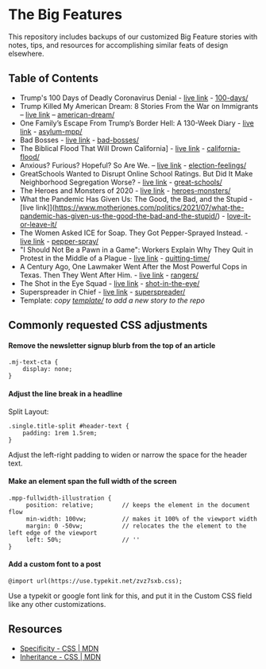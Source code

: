 # The Big Features

This repository includes backups of our customized Big Feature stories with notes, tips, and resources for accomplishing similar feats of design elsewhere.

## Table of Contents
- Trump's 100 Days of Deadly Coronavirus Denial - [live link](https://www.motherjones.com/politics/2020/04/trump-coronavirus-timeline/) - [100-days/](100-days/)
- Trump Killed My American Dream: 8 Stories From the War on Immigrants – [live link](https://www.motherjones.com/politics/2020/10/trump-american-dream-election-2020-war-on-immigrants/) – [american-dream/](american-dream/)
- One Family’s Escape From Trump’s Border Hell: A 130-Week Diary - [live link](https://www.motherjones.com/politics/2021/06/trump-immigration-legacy-mpp-remain-in-mexico-impact-family/) - [asylum-mpp/](asylum-mpp/)
- Bad Bosses - [live link](https://www.motherjones.com/politics/2021/09/bad-bosses-workers-fought-back-asshole-managers-nurse-guard-amazon-microsoft/) - [bad-bosses/](bad-bosses/)
- The Biblical Flood That Will Drown California] - [live link](https://www.motherjones.com/environment/2020/08/california-flood-arkstorm-farmland-climate-change/) - [california-flood/](california-flood/)
- Anxious? Furious? Hopeful? So Are We. – [live link](https://www.motherjones.com/politics/2020/11/come-feel-election-day-feelings-with-mother-jones-staff/) - [election-feelings/](election-feelings/)
- GreatSchools Wanted to Disrupt Online School Ratings. But Did It Make Neighborhood Segregation Worse? - [live link](https://www.motherjones.com/politics/2020/09/greatschools-testing-segregation/) - [great-schools/](great-schools/)
- The Heroes and Monsters of 2020 - [live link](https://www.motherjones.com/politics/2020/12/the-heroes-and-monsters-of-2020/) - [heroes-monsters/](heroes-monsters/)
- What the Pandemic Has Given Us: The Good, the Bad, and the Stupid - [live link]](https://www.motherjones.com/politics/2021/07/what-the-pandemic-has-given-us-the-good-the-bad-and-the-stupid/) - [love-it-or-leave-it/](love-it-or-leave-it/)
- The Women Asked ICE for Soap. They Got Pepper-Sprayed Instead. - [live link](https://www.motherjones.com/coronavirus-updates/2020/04/ice-pepper-spray-lasalle/) - [pepper-spray/](pepper-spray/)
- "I Should Not Be a Pawn in a Game": Workers Explain Why They Quit in Protest in the Middle of a Plague - [live link](https://www.motherjones.com/politics/2020/09/quitting-2020-coronavirus-protest-labor-bonappetit-teacher-cop-bojangles-pawn-workers/) - [quitting-time/](quitting-time/)
- A Century Ago, One Lawmaker Went After the Most Powerful Cops in Texas. Then They Went After Him. - [live link](https://www.motherjones.com/crime-justice/2020/07/a-century-ago-one-lawmaker-went-after-the-most-powerful-cops-in-texas-then-they-went-after-him/) - [rangers/](rangers/)
- The Shot in the Eye Squad - [live link](https://www.motherjones.com/anti-racism-police-protest/2021/06/photoessay-eyes-shot-police-brutality-protests/) - [shot-in-the-eye/](shot-in-the-eye/)
- Superspreader in Chief - [live link](https://www.motherjones.com/politics/2020/10/trump-coronavirus-covid-denial-timeline/) - [superspreader/](superspreader/)
- Template: _copy [template/](template/) to add a new story to the repo_

## Commonly requested CSS adjustments

#### Remove the newsletter signup blurb from the top of an article
```
.mj-text-cta {
    display: none;
}
```

#### Adjust the line break in a headline
Split Layout:
```
.single.title-split #header-text {
    padding: 1rem 1.5rem;
}
```
Adjust the left-right padding to widen or narrow the space for the header text.

#### Make an element span the full width of the screen
```
.mpp-fullwidth-illustration {
     position: relative; 		// keeps the element in the document flow
     min-width: 100vw;   		// makes it 100% of the viewport width
     margin: 0 -50vw;	 		// relocates the the element to the left edge of the viewport 
     left: 50%;					// ''
}
```

#### Add a custom font to a post
```
@import url(https://use.typekit.net/zvz7sxb.css);
```
Use a typekit or google font link for this, and put it in the Custom CSS field like any other customizations.


## Resources
- [Specificity - CSS | MDN](https://developer.mozilla.org/en-US/docs/Web/CSS/Specificity)
- [Inheritance - CSS | MDN](https://developer.mozilla.org/en-US/docs/Web/CSS/inheritance)

